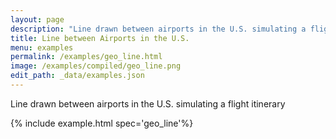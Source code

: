```yaml
---
layout: page
description: "Line drawn between airports in the U.S. simulating a flight itinerary"
title: Line between Airports in the U.S.
menu: examples
permalink: /examples/geo_line.html
image: /examples/compiled/geo_line.png
edit_path: _data/examples.json
---
```


Line drawn between airports in the U.S. simulating a flight itinerary

{% include example.html spec='geo_line'%}

